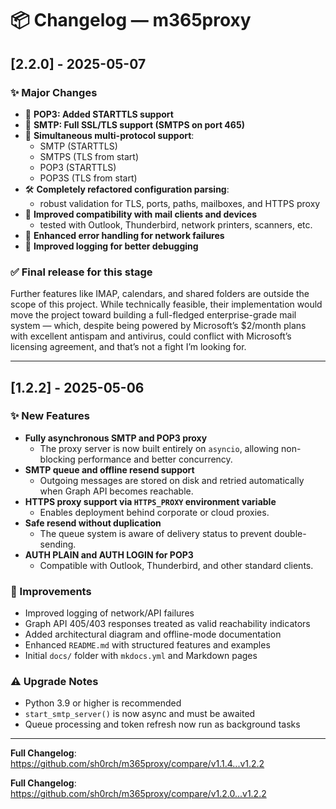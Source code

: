 # 📦 Changelog — m365proxy

## [2.2.0] - 2025-05-07

### ✨ Major Changes

- 🔐 **POP3: Added STARTTLS support**
- 🔐 **SMTP: Full SSL/TLS support (SMTPS on port 465)**
- 🧩 **Simultaneous multi-protocol support**:
  - SMTP (STARTTLS)
  - SMTPS (TLS from start)
  - POP3 (STARTTLS)
  - POP3S (TLS from start)
- 🛠️ **Completely refactored configuration parsing**:
  - robust validation for TLS, ports, paths, mailboxes, and HTTPS proxy
- 🤝 **Improved compatibility with mail clients and devices**
  - tested with Outlook, Thunderbird, network printers, scanners, etc.
- 🔧 **Enhanced error handling for network failures**
- 📜 **Improved logging for better debugging**

### ✅ Final release for this stage

Further features like IMAP, calendars, and shared folders are outside the scope of this project. While technically feasible, their implementation would move the project toward building a full-fledged enterprise-grade mail system — which, despite being powered by Microsoft’s $2/month plans with excellent antispam and antivirus, could conflict with Microsoft’s licensing agreement, and that’s not a fight I’m looking for.

---

## [1.2.2] - 2025-05-06

### ✨ New Features

- **Fully asynchronous SMTP and POP3 proxy**
  - The proxy server is now built entirely on `asyncio`, allowing non-blocking performance and better concurrency.
- **SMTP queue and offline resend support**
  - Outgoing messages are stored on disk and retried automatically when Graph API becomes reachable.
- **HTTPS proxy support via `HTTPS_PROXY` environment variable**
  - Enables deployment behind corporate or cloud proxies.
- **Safe resend without duplication**
  - The queue system is aware of delivery status to prevent double-sending.
- **AUTH PLAIN and AUTH LOGIN for POP3**
  - Compatible with Outlook, Thunderbird, and other standard clients.

### 🔧 Improvements

- Improved logging of network/API failures
- Graph API 405/403 responses treated as valid reachability indicators
- Added architectural diagram and offline-mode documentation
- Enhanced `README.md` with structured features and examples
- Initial `docs/` folder with `mkdocs.yml` and Markdown pages

### ⚠️ Upgrade Notes

- Python 3.9 or higher is recommended
- `start_smtp_server()` is now async and must be awaited
- Queue processing and token refresh now run as background tasks

---

**Full Changelog**: https://github.com/sh0rch/m365proxy/compare/v1.1.4...v1.2.2

**Full Changelog**: https://github.com/sh0rch/m365proxy/compare/v1.2.0...v1.2.2

